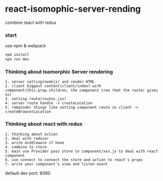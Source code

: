 # react-isomophic-server-rending
combine react with redux

### start
use npm & webpack

```sh
npm install
npm run dev
```

### Thinking about Isomorphic Server rendering
	1. server setting(nodejs) and render HTML
	2. client biggest content(client/index) with component(this.prop.children, the component tree that the router gives us)
	3. setting route(routes.jsx)
	4. server route handle -> createLocation
	5. remainder things like setting component route in client -> createBrowserLocation

### Thinking about react with redux
    1. thinking about action
    2. deal with reducer
    3. write middleware if have
    4. combine to store
    5. main use Provider pass store to component/xxx.js to deal with react component
    6. use connect to connect the store and action to react's props
    7. write your component's view and listen event


default dev port: 8080
